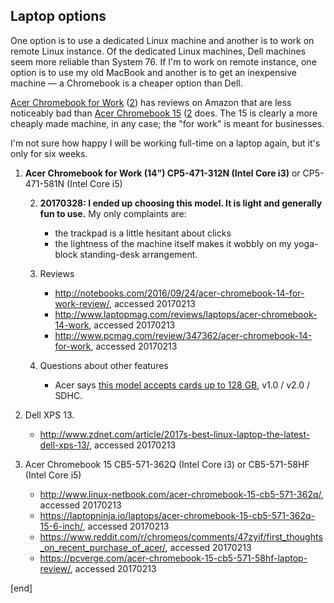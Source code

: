 ## Laptop options

One option is to use a dedicated Linux machine and another is to work on remote Linux instance. Of the dedicated Linux machines, Dell machines seem more reliable than System 76. If I'm to work on remote instance, one option is to use my old MacBook and another is to get an inexpensive machine — a Chromebook is a cheaper option than Dell.

[Acer Chromebook for Work](https://www.amazon.com/Acer-Chromebook-Memory-Storage-CP5-471-581N/product-reviews/B01EPZIMD2/ref=cm_cr_arp_d_viewpnt_rgt?ie=UTF8&filterByStar=critical&reviewerType=avp_only_reviews&pageNumber=1) ([2](https://www.amazon.com/Acer-Chromebook-Memory-Storage-CP5-471-312N/product-reviews/B01F8NNY0G/ref=cm_cr_arp_d_viewpnt_rgt?ie=UTF8&filterByStar=critical&reviewerType=avp_only_reviews)) has reviews on Amazon that are less noticeably bad than [Acer Chromebook 15](https://www.amazon.com/Acer-Chromebook-CB5-571-362Q-15-6-Inch-Intel/product-reviews/B00X5X30V0/ref=cm_cr_arp_d_viewpnt_rgt?ie=UTF8&reviewerType=avp_only_reviews&filterByStar=critical&pageNumber=1) ([2](https://www.amazon.com/Acer-Chromebook-CB5-571-58HF-15-6-Inch-Intel/product-reviews/B00X5X2Z66/ref=cm_cr_arp_d_viewpnt_rgt?ie=UTF8&filterByStar=critical&reviewerType=avp_only_reviews&pageNumber=1) does. The 15 is clearly a more cheaply made machine, in any case; the "for work" is meant for businesses.
    
I'm not sure how happy I will be working full-time on a laptop again, but it's only for six weeks.
 
 1. **Acer Chromebook for Work (14") CP5-471-312N (Intel Core i3)** or CP5-471-581N (Intel Core i5)

    2. **20170328: I ended up choosing this model. It is light and generally fun to use.** My only complaints are:
    
       * the trackpad is a little hesitant about clicks
       * the lightness of the machine itself makes it wobbly on my yoga-block standing-desk arrangement.
    
    2. Reviews
    
       * http://notebooks.com/2016/09/24/acer-chromebook-14-for-work-review/, accessed 20170213
       * http://www.laptopmag.com/reviews/laptops/acer-chromebook-14-work, accessed 20170213
       * http://www.pcmag.com/review/347362/acer-chromebook-14-for-work, accessed 20170213

    2. Questions about other features

       * Acer says [this model accepts cards up to 128 GB](https://www.amazon.com/forum/-/Tx3HV1VJYQH4WG5), v1.0 / v2.0 / SDHC.

 1. Dell XPS 13.
    
    * http://www.zdnet.com/article/2017s-best-linux-laptop-the-latest-dell-xps-13/, accessed 20170213

 1. Acer Chromebook 15 CB5-571-362Q (Intel Core i3) or CB5-571-58HF (Intel Core i5)
    
    * http://www.linux-netbook.com/acer-chromebook-15-cb5-571-362q/, accessed 20170213
    * https://laptopninja.io/laptops/acer-chromebook-15-cb5-571-362q-15-6-inch/, accessed 20170213
    * https://www.reddit.com/r/chromeos/comments/47zyif/first_thoughts_on_recent_purchase_of_acer/, accessed 20170213
    * https://pcverge.com/acer-chromebook-15-cb5-571-58hf-laptop-review/, accessed 20170213
 
[end]
